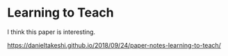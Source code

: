 # Learning to Teach

I think this paper is interesting.

https://danieltakeshi.github.io/2018/09/24/paper-notes-learning-to-teach/
